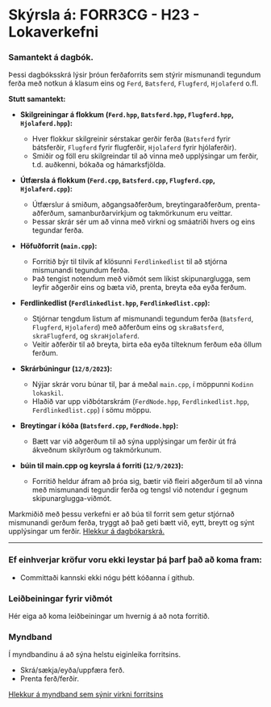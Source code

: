 # Skýrsla á: FORR3CG - H23 - Lokaverkefni
### Samantekt á dagbók.
Þessi dagbóksskrá lýsir þróun ferðaforrits sem stýrir mismunandi tegundum ferða með notkun á klasum eins og `Ferd`, `Batsferd`, `Flugferd`, `Hjolaferd` o.fl.

**Stutt samantekt:**

- **Skilgreiningar á flokkum (`Ferd.hpp`, `Batsferd.hpp`, `Flugferd.hpp`, `Hjolaferd.hpp`):**
  - Hver flokkur skilgreinir sérstakar gerðir ferða (`Batsferd` fyrir bátsferðir, `Flugferd` fyrir flugferðir, `Hjolaferd` fyrir hjólaferðir).
  - Smiðir og föll eru skilgreindar til að vinna með upplýsingar um ferðir, t.d. auðkenni, bókaða og hámarksfjölda.

- **Útfærsla á flokkum (`Ferd.cpp`, `Batsferd.cpp`, `Flugferd.cpp`, `Hjolaferd.cpp`):**
  - Útfærslur á smiðum, aðgangsaðferðum, breytingaraðferðum, prenta-aðferðum, samanburðarvirkjum og takmörkunum eru veittar.
  - Þessar skrár sér um að vinna með virkni og smáatriði hvers og eins tegundar ferða.

- **Höfuðforrit (`main.cpp`):**
  - Forritið býr til tilvik af klösunni `Ferdlinkedlist` til að stjórna mismunandi tegundum ferða.
  - Það tengist notendum með viðmót sem líkist skipunarglugga, sem leyfir aðgerðir eins og bæta við, prenta, breyta eða eyða ferðum.

- **Ferdlinkedlist (`Ferdlinkedlist.hpp`, `Ferdlinkedlist.cpp`):**
  - Stjórnar tengdum listum af mismunandi tegundum ferða (`Batsferd`, `Flugferd`, `Hjolaferd`) með aðferðum eins og `skraBatsferd`, `skraFlugferd`, og `skraHjolaferd`.
  - Veitir aðferðir til að breyta, birta eða eyða tilteknum ferðum eða öllum ferðum.

- **Skrárbúningur (`12/8/2023`):**
  - Nýjar skrár voru búnar til, þar á meðal `main.cpp`, í möppunni `Kodinn lokaskil`.
  - Hlaðið var upp viðbótarskrám (`FerdNode.hpp`, `Ferdlinkedlist.hpp`, `Ferdlinkedlist.cpp`) í sömu möppu.

- **Breytingar í kóða (`Batsferd.cpp`, `FerdNode.hpp`):**
  - Bætt var við aðgerðum til að sýna upplýsingar um ferðir út frá ákveðnum skilyrðum og takmörkunum.

- **búin til main.cpp og keyrsla á forriti (`12/9/2023`):**
  - Forritið heldur áfram að þróa sig, bætir við fleiri aðgerðum til að vinna með mismunandi tegundir ferða og tengsl við notendur í gegnum skipunarglugga-viðmót. 
  
Markmiðið með þessu verkefni er að búa til forrit sem getur stjórnað mismunandi gerðum ferða, tryggt að það geti bætt við, eytt, breytt og sýnt upplýsingar um ferðir.
[Hlekkur á dagbókarskrá.](https://github.com/valdaska21/FORR3CG-Haust-2023---Lokaverkefni---Valdas/blob/main/dagbok.md)  

--- 
### Ef einhverjar kröfur voru ekki leystar þá þarf það að koma fram: 
- Committaði kannski ekki nógu þétt kóðanna í github.

### Leiðbeiningar fyrir viðmót

Hér eiga að koma leiðbeiningar um hvernig á að nota forritið.

### Myndband

Í myndbandinu á að sýna helstu eiginleika forritsins.

- Skrá/sækja/eyða/uppfæra ferð.
- Prenta ferð/ferðir.

[Hlekkur á myndband sem sýnir virkni forritsins]()

